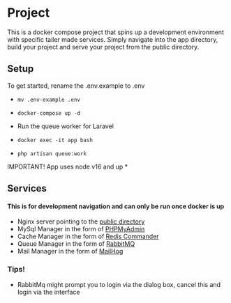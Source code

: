 # Project
This is a docker compose project that spins up a development environment with specific tailer made services.
Simply navigate into the app directory, build your project and serve your project from the public directory. 

## Setup
To get started, rename the .env.example to .env 
* `mv .env-example .env` 
* `docker-compose up -d`

* Run the queue worker for Laravel
* `docker exec -it app bash`
* `php artisan queue:work`

IMPORTANT! App uses node v16 and up
* 
## Services
#### This is for development navigation and can only be run once docker is up
* Nginx server pointing to the [public directory](http://0.0.0.0:8000)
* MySql Manager in the form of [PHPMyAdmin](http://0.0.0.0:8081)
* Cache Manager in the form of [Redis Commander](http://0.0.0.0:8082)
* Queue Manager in the form of [RabbitMQ](http://0.0.0.0:8083)
* Mail Manager in the form of [MailHog](http://0.0.0.0:8084)

### Tips!
* RabbitMq might prompt you to login via the dialog box, cancel this and login via the interface
